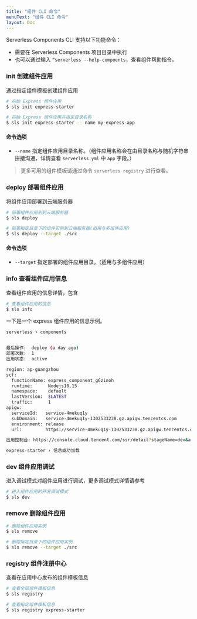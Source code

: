 ```yaml
---
title: "组件 CLI 命令"
menuText: "组件 CLI 命令"
layout: Doc
---
```


<!-- TODO: 更新 组件命令 说明 -->

Serverless Components CLI 支持以下功能命令：

- 需要在 Serverless Components 项目目录中执行
- 也可以通过输入 `“serverless --help-compoents`，查看组件帮助指令。

### init 创建组件应用

通过指定组件模板创建组件应用

```sh
# 初始 Express 组件应用
$ sls init express-starter

# 初始 Express 组件应用并指定目录名称
$ sls init express-starter -- name my-express-app
```

#### 命令选项

- `--name` 指定组件应用目录名称。（组件应用名称会在由目录名称与随机字符串拼接沟通，详情查看 `serverless.yml` 中 `app` 字段。）

> 更多可用的组件模板请通过命令 `serverless registry` 进行查看。

### deploy 部署组件应用

将组件应用部署到云端服务器

```sh
# 部署组件应用到到云端服务器
$ sls deploy

# 部署指定目录下的组件实例到云端服务器(适用与多组件应用)
$ sls deploy --target ./src
```

#### 命令选项

- `--target` 指定部署的组件应用目录。（适用与多组件应用）

### info 查看组件应用信息

查看组件应用的信息详情，包含

```sh
# 查看组件应用的信息
$ sls info
```

一下是一个 express 组件应用的信息示例。

```sh
serverless ⚡ components


最后操作:  deploy (a day ago)
部署次数:  1
应用状态:  active

region: ap-guangzhou
scf:
  functionName: express_component_g6zinoh
  runtime:      Nodejs10.15
  namespace:    default
  lastVersion:  $LATEST
  traffic:      1
apigw:
  serviceId:   service-4mekuq1y
  subDomain:   service-4mekuq1y-1302533238.gz.apigw.tencentcs.com
  environment: release
  url:         https://service-4mekuq1y-1302533238.gz.apigw.tencentcs.com/release/

应用控制台: https://console.cloud.tencent.com/ssr/detail?stageName=dev&appName=express-example-c2482779&instanceName=express-starter&stageList=dev

express-starter › 信息成功加载
```

### dev 组件应用调试

进入调试模式对组件应用进行调试，更多调试模式详情请参考[](../basic/dev-mode.md)

```sh
# 进入组件应用的开发调试模式
$ sls dev
```

### remove 删除组件应用

```sh
# 删除组件应用实例
$ sls remove

# 删除指定目录下的组件应用实例
$ sls remove --target ./src
```

### registry 组件注册中心

查看在应用中心发布的组件模板信息

```sh
# 查看全部组件模板信息
$ sls registry

# 查看指定组件模板信息
$ sls registry express-starter
```
